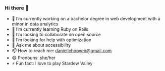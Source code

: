 ### Hi there 👋

- 🔭 I’m currently working on a bachelor degree in web development with a minor in data analytics
- 🌱 I’m currently learning Ruby on Rails
- 👯 I’m looking to collaborate on open source
- 🤔 I’m looking for help with optimization
- 💬 Ask me about accessibility
- 📫 How to reach me: daniellehooven@gmail.com
- 😄 Pronouns: she/her
- ⚡ Fun fact: I love to play Stardew Valley
